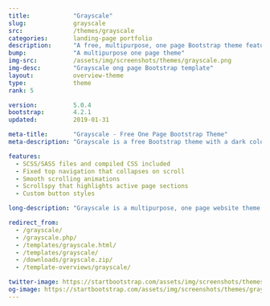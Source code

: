 ```yaml
---
title:            "Grayscale"
slug:             grayscale
src:              /themes/grayscale
categories:       landing-page portfolio
description:      "A free, multipurpose, one page Bootstrap theme featuring a dark color scheme and smooth scrolling animations"
bump:             "A multipurpose one page theme"
img-src:          /assets/img/screenshots/themes/grayscale.png
img-desc:         "Grayscale ong page Bootstrap template"
layout:           overview-theme
type:             theme
rank: 5

version:          5.0.4
bootstrap:        4.2.1
updated:          2019-01-31

meta-title:       "Grayscale - Free One Page Bootstrap Theme"
meta-description: "Grayscale is a free Bootstrap theme with a dark color scheme, smooth scrolling page animations, and a collapsing top navigation bar. It works great for portfolios, businesses, and more!"

features:
  - SCSS/SASS files and compiled CSS included
  - Fixed top navigation that collapses on scroll
  - Smooth scrolling animations
  - Scrollspy that highlights active page sections
  - Custom button styles

long-description: "Grayscale is a multipurpose, one page website theme featuring a dark layout along with smooth scrolling page animations."

redirect_from:
  - /grayscale/
  - /grayscale.php/
  - /templates/grayscale.html/
  - /templates/grayscale/
  - /downloads/grayscale.zip/
  - /template-overviews/grayscale/

twitter-image: https://startbootstrap.com/assets/img/screenshots/themes/twitter/grayscale.png
og-image: https://startbootstrap.com/assets/img/screenshots/themes/grayscale.png
---
```

